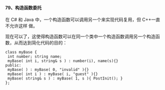 #### 79、构造函数委托

在 C# 和 Java 中，⼀个构造函数可以调⽤另⼀个来实现代码复⽤，但 C++⼀直不允许这样 做。

现在可以了，这使得构造函数可以在同⼀个类中⼀个构造函数调⽤另⼀个构造函数，从⽽达到简化代码的⽬的：

```
class myBase {
 int number; string name;
 myBase( int i, string& s ) : number(i), name(s){}
public:
 myBase( ) : myBase( 0, "invalid" ){}
 myBase( int i ) : myBase( i, "guest" ){}
 myBase( string& s ) : myBase( 1, s ){ PostInit(); }
};
```

